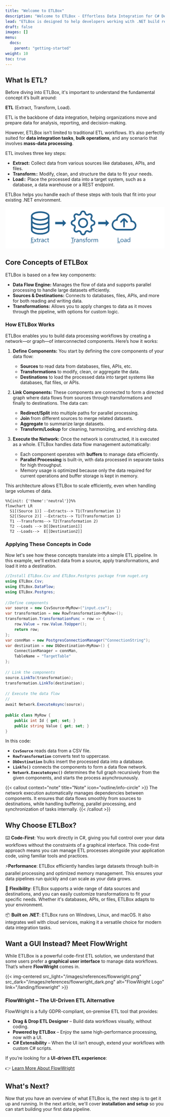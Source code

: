 ```yaml
---
title: "Welcome to ETLBox"
description: "Welcome to ETLBox - Effortless Data Integration for C# Developers"
lead: "ETLBox is designed to help developers working with .NET build reliable data integration workflows. Instead of relying on complex graphical tools, ETLBox focuses on giving you full control through code, making it easier to create, manage, and adjust data pipelines as needed."
draft: false
images: []
menu:
  docs:
    parent: "getting-started"
weight: 10
toc: true
---
```


## What Is ETL?

Before diving into ETLBox, it's important to understand the fundamental concept it’s built around:

**ETL** (Extract, Transform, Load).

ETL is the backbone of data integration, helping organizations move and prepare data for analysis, reporting, and decision-making.

However, ETLBox isn’t limited to traditional ETL workflows. It’s also perfectly suited for **data integration tasks**, **bulk operations**, and any scenario that involves **mass-data processing**.

ETL involves three key steps:

- **Extract:** Collect data from various sources like databases, APIs, and files.
- **Transform:**:  Modify, clean, and structure the data to fit your needs.
- **Load:**: Place the processed data into a target system, such as a database, a data warehouse or a REST endpoint.

ETLBox helps you handle each of these steps with tools that fit into your existing .NET environment.

![ETL Flow](etl.png)

## Core Concepts of ETLBox

ETLBox is based on a few key components:

- **Data Flow Engine:** Manages the flow of data and supports parallel processing to handle large datasets efficiently.
- **Sources & Destinations:** Connects to databases, files, APIs, and more for both reading and writing data.
- **Transformations:** Allows you to apply changes to data as it moves through the pipeline, with options for custom logic.

### How ETLBox Works

ETLBox enables you to build data processing workflows by creating a network—or graph—of interconnected components. Here’s how it works:

1. **Define Components:** You start by defining the core components of your data flow:

   - **Sources** to read data from databases, files, APIs, etc.
   - **Transformations** to modify, clean, or aggregate the data.
   - **Destinations** to load the processed data into target systems like databases, flat files, or APIs.

2. **Link Components:** These components are connected to form a directed graph where data flows from sources through transformations and finally to destinations. The data can:

   - **Redirect/Split** into multiple paths for parallel processing.
   - **Join** from different sources to merge related datasets.
   - **Aggregate** to summarize large datasets.
   - **Transform/Lookup** for cleaning, harmonizing, and enriching data.

3. **Execute the Network:** Once the network is constructed, it is executed as a whole. ETLBox handles data flow management automatically:

   - Each component operates with **buffers** to manage data efficiently.
   - **Parallel Processing** is built-in, with data processed in separate tasks for high throughput.
   - Memory usage is optimized because only the data required for current operations and buffer storage is kept in memory.

This architecture allows ETLBox to scale efficiently, even when handling large volumes of data.

```kroki {type=mermaid}
%%{init: {'theme':'neutral'}}%%
flowchart LR
  S1[(Source 1)] --Extracts--> T1(Transformation 1)
  S2[(Source 2)] --Extracts--> T1(Transformation 1)
  T1 --Transforms--> T2(Transformation 2)
  T2 --Loads --> D[[Destination1]]
  T2 --Loads-->  E[[Destination2]]
```

### Applying These Concepts in Code

Now let's see how these concepts translate into a simple ETL pipeline. In this example, we'll extract data from a source, apply transformations, and load it into a destination.

```csharp
//Install ETLBox.Csv and ETLBox.Postgres package from nuget.org
using ETLBox.Csv;
using ETLBox.DataFlow;
using ETLBox.Postgres;

//Define components
var source = new CsvSource<MyRow>("input.csv");
var transformation = new RowTransformation<MyRow>();
transformation.TransformationFunc = row => {
    row.Value = row.Value.ToUpper();
    return row;
};
var connMan = new PostgresConnectionManager("ConnectionString");
var destination = new DbDestination<MyRow>() {
    ConnectionManager = connMan,
    TableName = "TargetTable"
};

// Link the components
source.LinkTo(transformation);
transformation.LinkTo(destination);

// Execute the data flow
//
await Network.ExecuteAsync(source);

public class MyRow {
    public int Id { get; set; }
    public string Value { get; set; }
}
```

In this code:

- **`CsvSource`** reads data from a CSV file.
- **`RowTransformation`** converts text to uppercase.
- **`DbDestination`** bulks insert the processed data into a database.
- **`LinkTo()`** connects the components to form a data flow network.
- **`Network.ExecuteAsync()`** determines the full graph recursively from the given components, and starts the process asynchrounously.

{{< callout context="note" title="Note" icon="outline/info-circle" >}}
 The network execution automatically manages dependencies between components.
 It ensures that data flows smoothly from sources to destinations, while handling buffering, parallel processing, and synchronization of tasks internally.
{{< /callout >}}

## Why Choose ETLBox?

⌨️ **Code-First**: You work directly in C#, giving you full control over your data workflows without the constraints of a graphical interface. This code-first approach means you can manage ETL processes alongside your application code, using familiar tools and practices.

⚡**Performance**: ETLBox efficiently handles large datasets through built-in parallel processing and optimized memory management. This ensures your data pipelines run quickly and can scale as your data grows.

🔀 **Flexibility**: ETLBox supports a wide range of data sources and destinations, and you can easily customize transformations to fit your specific needs. Whether it's databases, APIs, or files, ETLBox adapts to your environment.

📦 **Built on .NET**: ETLBox runs on Windows, Linux, and macOS. It also integrates well with cloud services, making it a versatile choice for modern data integration tasks.


## Want a GUI Instead? Meet FlowWright

While ETLBox is a powerful code-first ETL solution, we understand that some users prefer a **graphical user interface** to manage data workflows. That’s where **FlowWright** comes in.

{{< img-centered src_light="/images/references/flowwright.png" src_dark="/images/references/flowwright_dark.png" alt="FlowWright Logo" link="/landing/flowwright" >}}


### FlowWright – The UI-Driven ETL Alternative

FlowWright is a fully GDPR-compliant, on-premise ETL tool that provides:

- **Drag & Drop ETL Designer** – Build data workflows visually, without coding.
- **Powered by ETLBox** – Enjoy the same high-performance processing, now with a UI.
- **C# Extensibility** – When the UI isn’t enough, extend your workflows with custom C# scripts.

If you’re looking for a **UI-driven ETL experience**:

👉 [Learn More About FlowWright](/landing/flowwright)

## What's Next?

Now that you have an overview of what ETLBox is, the next step is to get it up and running. In the next article, we'll cover **installation and setup** so you can start building your first data pipeline.

